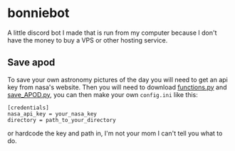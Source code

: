 # bonniebot
 A little discord bot I made that is run from my computer
 because I don't have the money to buy a VPS
 or other hosting service.

## Save apod
To save your own astronomy pictures of the day
you will need to get an api key from nasa's website.
Then you will need to download [functions.py](functions.py)
and [save_APOD.py](save_APOD.py), you can then make your own `config.ini`
like this:

```
[credentials]
nasa_api_key = your_nasa_key
directory = path_to_your_directory
```

or hardcode the key and path in, I'm not your mom I can't tell you what to do.
